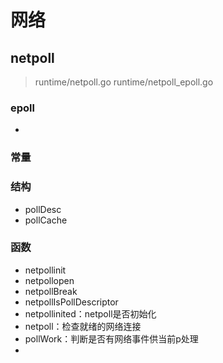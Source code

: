 # 网络

## netpoll
> runtime/netpoll.go
> runtime/netpoll_epoll.go

### epoll
- 
### 常量

### 结构
- pollDesc
- pollCache
### 函数

- netpollinit
- netpollopen
- netpollBreak
- netpollIsPollDescriptor
- netpollinited：netpoll是否初始化
- netpoll：检查就绪的网络连接
- pollWork：判断是否有网络事件供当前p处理
- 
